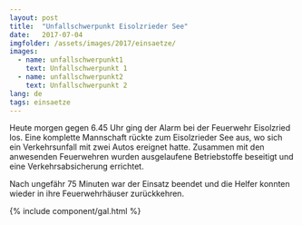 ```yaml
---
layout: post
title:  "Unfallschwerpunkt Eisolzrieder See"
date:   2017-07-04
imgfolder: /assets/images/2017/einsaetze/
images:
  - name: unfallschwerpunkt1
    text: Unfallschwerpunkt 1
  - name: unfallschwerpunkt2
    text: Unfallschwerpunkt 2
lang: de
tags: einsaetze
---
```


Heute morgen gegen 6.45 Uhr ging der Alarm bei der Feuerwehr Eisolzried los. Eine komplette Mannschaft rückte zum Eisolzrieder See aus, wo sich ein Verkehrsunfall mit zwei Autos ereignet hatte. Zusammen mit den anwesenden Feuerwehren wurden ausgelaufene Betriebstoffe beseitigt und eine Verkehrsabsicherung errichtet.

Nach ungefähr 75 Minuten war der Einsatz beendet und die Helfer konnten wieder in ihre Feuerwehrhäuser zurückkehren.

{% include component/gal.html %}
